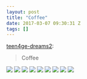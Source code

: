 ```yaml
---
layout: post
title: "Coffee"
date: 2017-03-07 09:30:31 Z
tags: []
---
```

[teen4ge-dreams2](http://teen4ge-dreams2.tumblr.com/post/151230939285/coffee-like-or-reblog-if-you-saveuse):

> Coffee  

![](/media/2017/03/158103638147_0.jpg)
![](/media/2017/03/158103638147_1.jpg)
![](/media/2017/03/158103638147_2.jpg)
![](/media/2017/03/158103638147_3.jpg)
![](/media/2017/03/158103638147_4.jpg)
![](/media/2017/03/158103638147_5.jpg)
![](/media/2017/03/158103638147_6.jpg)
![](/media/2017/03/158103638147_7.jpg)
![](/media/2017/03/158103638147_8.jpg)
